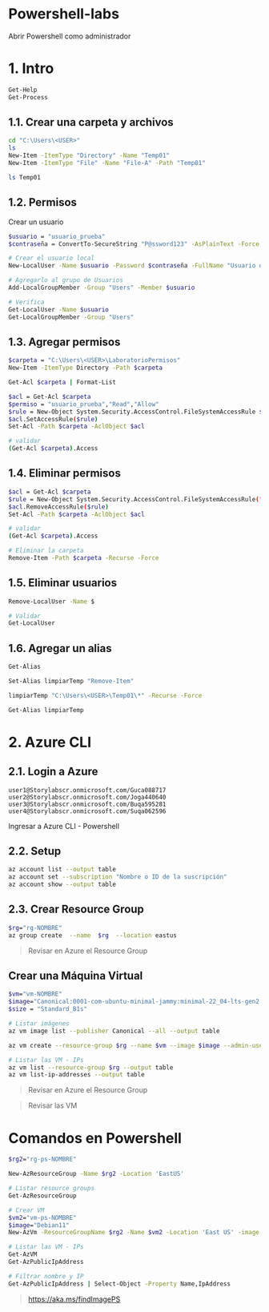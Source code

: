 # Powershell-labs <!-- omit in toc -->

Abrir Powershell como administrador

# 1. Intro
```sh
Get-Help
Get-Process
```
## 1.1. Crear una carpeta y archivos
```sh
cd "C:\Users\<USER>"
ls
New-Item -ItemType "Directory" -Name "Temp01"
New-Item -ItemType "File" -Name "File-A" -Path "Temp01"

ls Temp01
```

## 1.2. Permisos
Crear un usuario
```sh
$usuario = "usuario_prueba"
$contraseña = ConvertTo-SecureString "P@ssword123" -AsPlainText -Force

# Crear el usuario local
New-LocalUser -Name $usuario -Password $contraseña -FullName "Usuario de Prueba" -Description "Cuenta temporal para laboratorio"

# Agregarlo al grupo de Usuarios
Add-LocalGroupMember -Group "Users" -Member $usuario

# Verifica
Get-LocalUser -Name $usuario
Get-LocalGroupMember -Group "Users"

```

## 1.3. Agregar permisos
```sh
$carpeta = "C:\Users\<USER>\LaboratorioPermisos"
New-Item -ItemType Directory -Path $carpeta

Get-Acl $carpeta | Format-List

$acl = Get-Acl $carpeta
$permiso = "usuario_prueba","Read","Allow"
$rule = New-Object System.Security.AccessControl.FileSystemAccessRule $permiso
$acl.SetAccessRule($rule)
Set-Acl -Path $carpeta -AclObject $acl

# validar
(Get-Acl $carpeta).Access
```

## 1.4. Eliminar permisos
```sh
$acl = Get-Acl $carpeta
$rule = New-Object System.Security.AccessControl.FileSystemAccessRule("usuario_prueba","Read","Allow")
$acl.RemoveAccessRule($rule)
Set-Acl -Path $carpeta -AclObject $acl

# validar
(Get-Acl $carpeta).Access

# Eliminar la carpeta
Remove-Item -Path $carpeta -Recurse -Force
```

## 1.5. Eliminar usuarios
```sh
Remove-LocalUser -Name $

# Validar
Get-LocalUser
```

## 1.6. Agregar un alias
```sh
Get-Alias

Set-Alias limpiarTemp "Remove-Item"

limpiarTemp "C:\Users\<USER>\Temp01\*" -Recurse -Force

Get-Alias limpiarTemp
```

# 2. Azure CLI
## 2.1. Login a Azure
```
user1@Storylabscr.onmicrosoft.com/Guca088717
user2@Storylabscr.onmicrosoft.com/Joga440640
user3@Storylabscr.onmicrosoft.com/Buqa595281
user4@Storylabscr.onmicrosoft.com/Suqa062596
```

Ingresar a Azure CLI - Powershell

## 2.2. Setup
```sh
az account list --output table
az account set --subscription "Nombre o ID de la suscripción"
az account show --output table
```


## 2.3. Crear Resource Group
```sh
$rg="rg-NOMBRE"
az group create  --name  $rg  --location eastus
```
> Revisar en Azure el Resource Group

## Crear una Máquina Virtual
```sh
$vm="vm-NOMBRE"
$image="Canonical:0001-com-ubuntu-minimal-jammy:minimal-22_04-lts-gen2:latest"
$size = "Standard_B1s"

# Listar imágenes
az vm image list --publisher Canonical --all --output table

az vm create --resource-group $rg --name $vm --image $image --admin-username azureuser --assign-identity --generate-ssh-keys --public-ip-sku Standard --size $size --output table

# Listar las VM - IPs
az vm list --resource-group $rg --output table
az vm list-ip-addresses --output table
```

> Revisar en Azure el Resource Group

> Revisar las VM

# Comandos en Powershell
```sh
$rg2="rg-ps-NOMBRE"

New-AzResourceGroup -Name $rg2 -Location 'EastUS'

# Listar resource groups
Get-AzResourceGroup

# Crear VM
$vm2="vm-ps-NOMBRE"
$image="Debian11"
New-AzVm -ResourceGroupName $rg2 -Name $vm2 -Location 'East US' -image $image -size $size -OpenPorts 80 -GenerateSshKey -SshKeyName mySSHKey

# Listar las VM - IPs
Get-AzVM
Get-AzPublicIpAddress

# Filtrar nombre y IP
Get-AzPublicIpAddress | Select-Object -Property Name,IpAddress
```
> https://aka.ms/findImagePS

